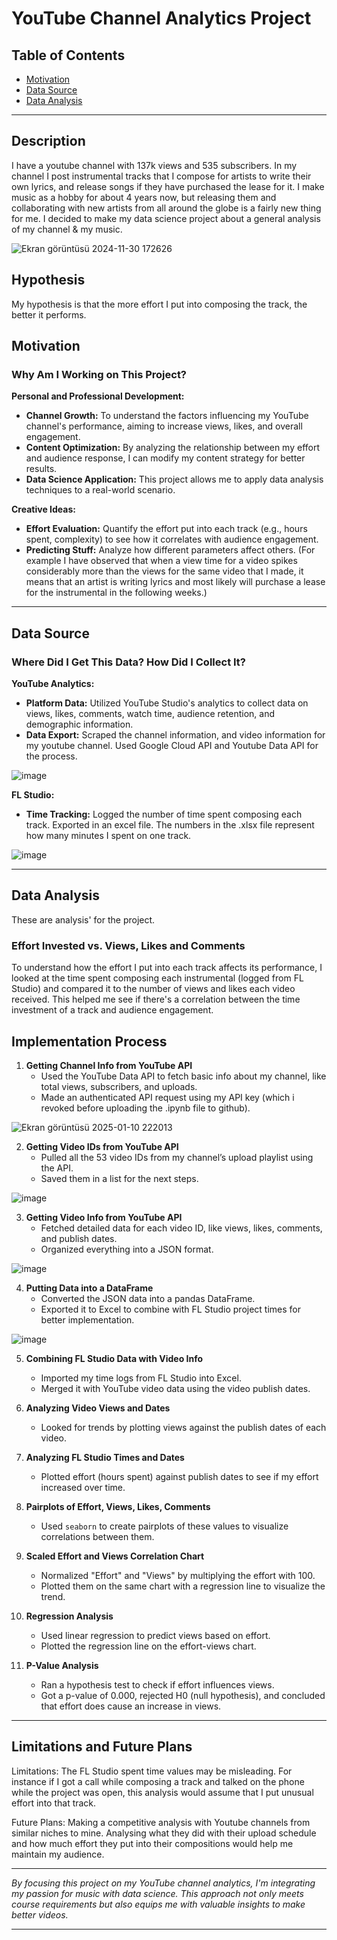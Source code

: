 # **YouTube Channel Analytics Project**

## **Table of Contents**

- [Motivation](#motivation)
- [Data Source](#data-source)
- [Data Analysis](#data-analysis)

---

## **Description**

I have a youtube channel with 137k views and 535 subscribers. In my channel I post instrumental tracks that I compose for artists to write their own lyrics, and release songs if they have purchased the lease for it. I make music as a hobby for about 4 years now, but releasing them and collaborating with new artists from all around the globe is a fairly new thing for me. I decided to make my data science project about a general analysis of my channel & my music.

![Ekran görüntüsü 2024-11-30 172626](https://github.com/user-attachments/assets/02af43a0-cc64-4279-82ec-4469a1f6752d)

## **Hypothesis**

My hypothesis is that the more effort I put into composing the track, the better it performs. 

## **Motivation**

### **Why Am I Working on This Project?**

**Personal and Professional Development:**

- **Channel Growth:** To understand the factors influencing my YouTube channel's performance, aiming to increase views, likes, and overall engagement.
- **Content Optimization:** By analyzing the relationship between my effort and audience response, I can modify my content strategy for better results.
- **Data Science Application:** This project allows me to apply data analysis techniques to a real-world scenario.

**Creative Ideas:**

- **Effort Evaluation:** Quantify the effort put into each track (e.g., hours spent, complexity) to see how it correlates with audience engagement.
- **Predicting Stuff:** Analyze how different parameters affect others. (For example I have observed that when a view time for a video spikes considerably more than the views for the same video that I made, it means that an artist is writing lyrics and most likely will purchase a lease for the instrumental in the following weeks.) 

---

## **Data Source**

### **Where Did I Get This Data? How Did I Collect It?**

**YouTube Analytics:**

- **Platform Data:** Utilized YouTube Studio's analytics to collect data on views, likes, comments, watch time, audience retention, and demographic information.
- **Data Export:** Scraped the channel information, and video information for my youtube channel. Used Google Cloud API and Youtube Data API for the process.

![image](https://github.com/user-attachments/assets/b4cb8f36-b985-4b25-a931-8d86247d0b06)

**FL Studio:**

- **Time Tracking:** Logged the number of time spent composing each track. Exported in an excel file. The numbers in the .xlsx file represent how many minutes I spent on one track.

![image](https://github.com/user-attachments/assets/ccdd8f07-0c8e-4889-9caa-71f07c24bb90)

---

## **Data Analysis**

These are analysis' for the project.

### **Effort Invested vs. Views, Likes and Comments**

To understand how the effort I put into each track affects its performance, I looked at the time spent composing each instrumental (logged from FL Studio) and compared it to the number of views and likes each video received. This helped me see if there's a correlation between the time investment of a track and audience engagement.

## **Implementation Process**

1. **Getting Channel Info from YouTube API**
   - Used the YouTube Data API to fetch basic info about my channel, like total views, subscribers, and uploads.
   - Made an authenticated API request using my API key (which i revoked before uploading the .ipynb file to github).
    
 ![Ekran görüntüsü 2025-01-10 222013](https://github.com/user-attachments/assets/0b2c9d59-c388-4b08-88c7-c5790bdbad81)

2. **Getting Video IDs from YouTube API**
   - Pulled all the 53 video IDs from my channel’s upload playlist using the API.
   - Saved them in a list for the next steps.

![image](https://github.com/user-attachments/assets/7994fcbb-8d62-4ec7-a5f3-a9baec77de43)

3. **Getting Video Info from YouTube API**
   - Fetched detailed data for each video ID, like views, likes, comments, and publish dates.
   - Organized everything into a JSON format.

![image](https://github.com/user-attachments/assets/006bab4c-176b-4ebc-b79f-4599a4d81174)

4. **Putting Data into a DataFrame**
   - Converted the JSON data into a pandas DataFrame.
   - Exported it to Excel to combine with FL Studio project times for better implementation.

![image](https://github.com/user-attachments/assets/e2a1f1a8-be82-4e3a-9fa1-308b664d1eb9)


5. **Combining FL Studio Data with Video Info**
   - Imported my time logs from FL Studio into Excel.
   - Merged it with YouTube video data using the video publish dates.

6. **Analyzing Video Views and Dates**
   - Looked for trends by plotting views against the publish dates of each video.

7. **Analyzing FL Studio Times and Dates**
   - Plotted effort (hours spent) against publish dates to see if my effort increased over time.

8. **Pairplots of Effort, Views, Likes, Comments**
   - Used `seaborn` to create pairplots of these values to visualize correlations between them.

9. **Scaled Effort and Views Correlation Chart**
   - Normalized "Effort" and "Views" by multiplying the effort with 100.
   - Plotted them on the same chart with a regression line to visualize the trend.

10. **Regression Analysis**
    - Used linear regression to predict views based on effort.
    - Plotted the regression line on the effort-views chart.

11. **P-Value Analysis**
    - Ran a hypothesis test to check if effort influences views.
    - Got a p-value of 0.000, rejected H0 (null hypothesis), and concluded that effort does cause an increase in views.

---

## **Limitations and Future Plans**

Limitations: The FL Studio spent time values may be misleading. For instance if I got a call while composing a track and talked on the phone while the project was open, this analysis would assume that I put unusual effort into that track.

Future Plans: Making a competitive analysis with Youtube channels from similar niches to mine. Analysing what they did with their upload schedule and how much effort they put into their compositions would help me maintain my audience.

---

*By focusing this project on my YouTube channel analytics, I'm integrating my passion for music with data science. This approach not only meets course requirements but also equips me with valuable insights to make better videos.*

---
